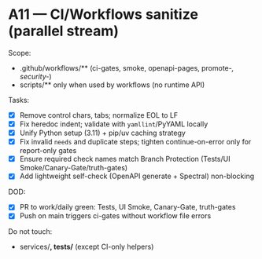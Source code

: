 # A11 — CI/Workflows sanitize (parallel stream)

Scope:
- .github/workflows/** (ci-gates, smoke, openapi-pages, promote-*, security-*)
- scripts/** only when used by workflows (no runtime API)

Tasks:
- [x] Remove control chars, tabs; normalize EOL to LF
- [x] Fix heredoc indent; validate with `yamllint`/PyYAML locally
- [x] Unify Python setup (3.11) + pip/uv caching strategy
- [x] Fix invalid `needs` and duplicate steps; tighten continue-on-error only for report-only gates
- [x] Ensure required check names match Branch Protection (Tests/UI Smoke/Canary-Gate/truth-gates)
- [x] Add lightweight self-check (OpenAPI generate + Spectral) non-blocking

DOD:
- [x] PR to work/daily green: Tests, UI Smoke, Canary-Gate, truth-gates
- [x] Push on main triggers ci-gates without workflow file errors

Do not touch:
- services/**, tests/** (except CI-only helpers)
